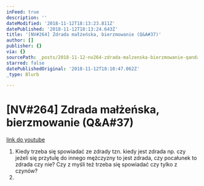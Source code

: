 ```yaml
---
inFeed: true
description: ''
dateModified: '2018-11-12T18:13:23.811Z'
datePublished: '2018-11-12T18:13:24.643Z'
title: '[NV#264] Zdrada małżeńska, bierzmowanie (Q&A#37)'
author: []
publisher: {}
via: {}
sourcePath: _posts/2018-11-12-nv264-zdrada-malzenska-bierzmowanie-qanda37.md
starred: false
datePublishedOriginal: '2018-11-12T18:10:47.062Z'
_type: Blurb

---
```

# \[NV\#264\] Zdrada małżeńska, bierzmowanie (Q&A\#37)
[link do youtube][0]

1. Kiedy trzeba się spowiadać ze zdrady tzn. kiedy jest zdrada np. czy jeżeli się przytulę do innego mężczyzny to jest zdrada, czy pocałunek to zdrada czy nie? Czy z myśli też trzeba się spowiadać czy tylko z czynów?
2. 

[0]: https://www.youtube.com/watch?v=JBOvXR5yDnI